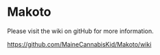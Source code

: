 # Makoto
Please visit the wiki on gitHub for more information.

https://github.com/MaineCannabisKid/Makoto/wiki
